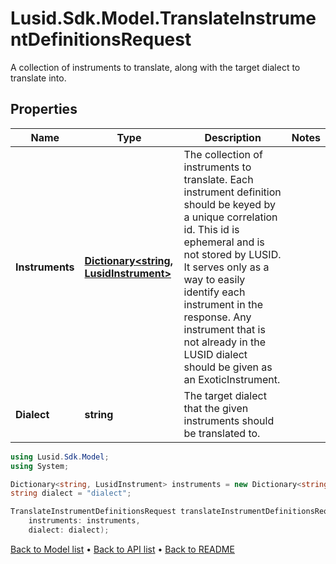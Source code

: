 # Lusid.Sdk.Model.TranslateInstrumentDefinitionsRequest
A collection of instruments to translate, along with the target dialect to translate into.

## Properties

Name | Type | Description | Notes
------------ | ------------- | ------------- | -------------
**Instruments** | [**Dictionary&lt;string, LusidInstrument&gt;**](LusidInstrument.md) | The collection of instruments to translate.                Each instrument definition should be keyed by a unique correlation id. This id is ephemeral  and is not stored by LUSID. It serves only as a way to easily identify each instrument in the response.                Any instrument that is not already in the LUSID dialect should be given as an ExoticInstrument. | 
**Dialect** | **string** | The target dialect that the given instruments should be translated to. | 

```csharp
using Lusid.Sdk.Model;
using System;

Dictionary<string, LusidInstrument> instruments = new Dictionary<string, LusidInstrument>();
string dialect = "dialect";

TranslateInstrumentDefinitionsRequest translateInstrumentDefinitionsRequestInstance = new TranslateInstrumentDefinitionsRequest(
    instruments: instruments,
    dialect: dialect);
```

[Back to Model list](../README.md#documentation-for-models) &#8226; [Back to API list](../README.md#documentation-for-api-endpoints) &#8226; [Back to README](../README.md)
